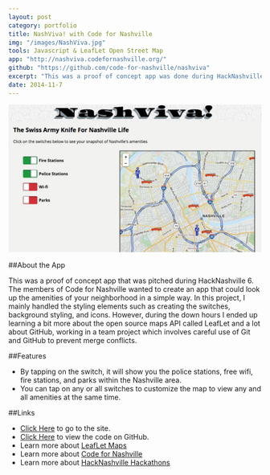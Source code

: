 ```yaml
---
layout: post
category: portfolio
title: NashViva! with Code for Nashville
img: "/images/NashViva.jpg"
tools: Javascript & LeafLet Open Street Map
app: "http://nashviva.codefornashville.org/"
github: "https://github.com/code-for-nashville/nashviva"
excerpt: "This was a proof of concept app was done during HackNashville 6 in which I teamed up with Code for Nashville to produce an amenities map."
date: 2014-11-7
---
```


![image](/images/NashViva.jpg)

##About the App

This was a proof of concept app that was pitched during HackNashville 6. The members of Code for Nashville wanted to create an app that could look up the amenities of your neighborhood in a simple way. In this project, I mainly handled the styling elements such as creating the switches, background styling, and icons. However, during the down hours I ended up learning a bit more about the open source maps API called LeafLet and a lot about GitHub, working in a team project which involves careful use of Git and GitHub to prevent merge conflicts.

##Features
- By tapping on the switch, it will show you the police stations, free wifi, fire stations, and parks within the Nashville area.
- You can tap on any or all switches to customize the map to view any and all amenities at the same time.

##Links
- [Click Here](http://nashviva.codefornashville.org/) to go to the site.
- [Click Here](https://github.com/code-for-nashville/nashviva) to view the code on GitHub.
- Learn more about [LeafLet Maps](http://leafletjs.com/)
- Learn more about [Code for Nashville](http://www.codefornashville.org/)
- Learn more about [HackNashville Hackathons](http://hacknashville.com/)
